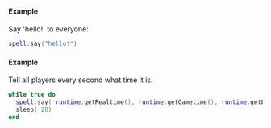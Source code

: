 #### Example
Say 'hello!' to everyone:
```lua
spell:say("hello!")
```
#### Example
Tell all players every second what time it is.
```lua
while true do
  spell:say( runtime.getRealtime(), runtime.getGametime(), runtime.getLuatime())
  sleep( 20)
end
```
